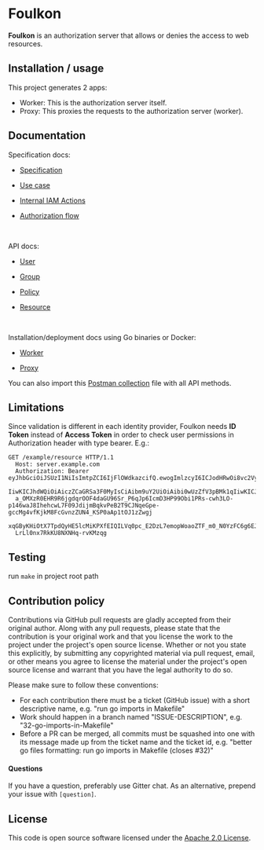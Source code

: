 # Foulkon

__Foulkon__ is an authorization server that allows or denies the access to web resources.

## Installation / usage

This project generates 2 apps:

- Worker: This is the authorization server itself.
- Proxy: This proxies the requests to the authorization server (worker).

## Documentation

Specification docs:<br />

- [Specification](doc/spec/README.md)

- [Use case](doc/spec/usecase.md)

- [Internal IAM Actions](doc/spec/action.md)

- [Authorization flow](doc/spec/authorization.md)

<br />

API docs:<br />

- [User](doc/api/user.md)

- [Group](doc/api/group.md)

- [Policy](doc/api/policy.md)

- [Resource](doc/api/resource.md)

<br />

Installation/deployment docs using Go binaries or Docker:<br />

- [Worker](doc/deploy/worker.md)

- [Proxy](doc/deploy/proxy.md)

You can also import this [Postman collection](schema/postman.json) file with all API methods.

## Limitations

Since validation is different in each identity provider, Foulkon needs __ID Token__ instead of __Access Token__ in order to check user permissions
in Authorization header with type bearer.
E.g.:

```
GET /example/resource HTTP/1.1
  Host: server.example.com
  Authorization: Bearer eyJhbGciOiJSUzI1NiIsImtpZCI6IjFlOWdkazcifQ.ewogImlzcyI6ICJodHRwOi8vc2VydmVyLmV4YW1wbGUuY29tIiwKICJzdWIiOiAiMjQ4Mjg5NzYxMDAx
  IiwKICJhdWQiOiAiczZCaGRSa3F0MyIsCiAibm9uY2UiOiAibi0wUzZfV3pBMk1qIiwKICJleHAiOiAxMzExMjgxOTcwLAogImlhdCI6IDEzMTEyODA5NzAKfQ.ggW8hZ1EuVLuxNuuIJKX_V8
  a_OMXzR0EHR9R6jgdqrOOF4daGU96Sr_P6qJp6IcmD3HP99Obi1PRs-cwh3LO-p146waJ8IhehcwL7F09JdijmBqkvPeB2T9CJNqeGpe-gccMg4vfKjkM8FcGvnzZUN4_KSP0aAp1tOJ1zZwgj
  xqGByKHiOtX7TpdQyHE5lcMiKPXfEIQILVq0pc_E2DzL7emopWoaoZTF_m0_N0YzFC6g6EJbOEoRoSK5hoDalrcvRYLSrQAZZKflyuVCyixEoV9GfNQC3_osjzw2PAithfubEEBLuVVk4XUVrWO
  LrLl0nx7RkKU8NXNHq-rvKMzqg
```

## Testing

run `make` in project root path

## Contribution policy

Contributions via GitHub pull requests are gladly accepted from their original author. Along with any pull requests, please state that the contribution is your original work and that you license the work to the project under the project's open source license. Whether or not you state this explicitly, by submitting any copyrighted material via pull request, email, or other means you agree to license the material under the project's open source license and warrant that you have the legal authority to do so.

Please make sure to follow these conventions:
- For each contribution there must be a ticket (GitHub issue) with a short descriptive name, e.g. "run go imports in Makefile"
- Work should happen in a branch named "ISSUE-DESCRIPTION", e.g. "32-go-imports-in-Makefile"
- Before a PR can be merged, all commits must be squashed into one with its message made up from the ticket name and the ticket id, e.g. "better go files formatting: run go imports in Makefile (closes #32)"

#### Questions

If you have a question, preferably use Gitter chat. As an alternative, prepend your issue with `[question]`.

## License

This code is open source software licensed under the [Apache 2.0 License](http://www.apache.org/licenses/LICENSE-2.0.html).
